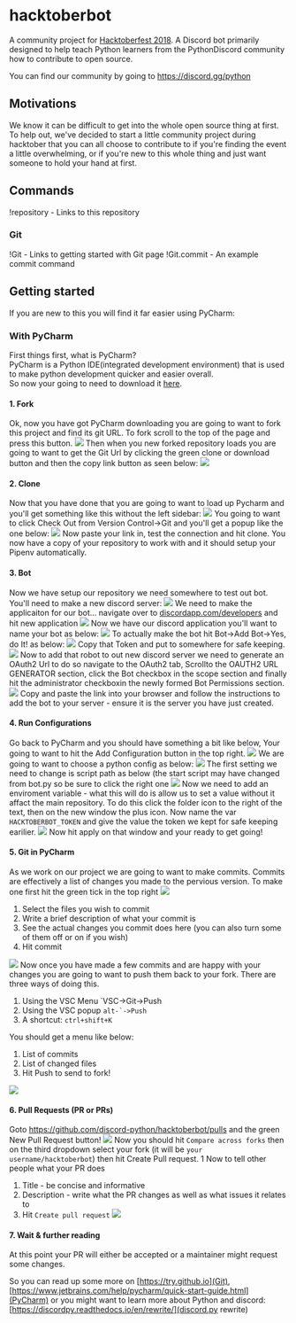 # hacktoberbot
A community project for [Hacktoberfest 2018](https://hacktoberfest.digitalocean.com). A Discord bot primarily designed to help teach Python learners from the PythonDiscord community how to contribute to open source.

You can find our community by going to https://discord.gg/python

## Motivations
We know it can be difficult to get into the whole open source thing at first. To help out, we've decided to start a little community project during hacktober that you can all choose to contribute to if you're finding the event a little overwhelming, or if you're new to this whole thing and just want someone to hold your hand at first.

## Commands

!repository - Links to this repository

### Git
!Git - Links to getting started with Git page
!Git.commit - An example commit command

## Getting started

If you are new to this you will find it far easier using PyCharm:

### With PyCharm

First things first, what is PyCharm?  
PyCharm is a Python IDE(integrated development environment) that is used to make python development quicker and easier overall.  
So now your going to need to download it [here](https://www.jetbrains.com/pycharm/).

#### 1. Fork
Ok, now you have got PyCharm downloading you are going to want to fork this project and find its git URL. To fork scroll to the top of the page and press this button.
![](https://i.imgur.com/Saf9pgJ.png)
Then when you new forked repository loads you are going to want to get the Git Url by clicking the green clone or download button and then the copy link button as seen below:
![](https://i.imgur.com/o6kuQcZ.png)
#### 2. Clone
Now that you have done that you are going to want to load up Pycharm and you'll get something like this without the left sidebar:
![](https://i.imgur.com/xiGERvR.png)
You going to want to click Check Out from Version Control->Git and you'll get a popup like the one below:
![](https://i.imgur.com/d4U6Iw7.png)
Now paste your link in, test the connection and hit clone. You now have a copy of your repository to work with and it should setup your Pipenv automatically.
#### 3. Bot
Now we have setup our repository we need somewhere to test out bot.
You'll need to make a new discord server:
![](https://i.imgur.com/49gBlQI.png)
We need to make the applicaiton for our bot... navigate over to [discordapp.com/developers](https://discordapp.com/developers) and hit new application
![](https://i.imgur.com/UIeGPju.png)
Now we have our discord application you'll want to name your bot as below:
![](https://i.imgur.com/odTWSMV.png)
To actually make the bot hit Bot->Add Bot->Yes, do It! as below:
![](https://i.imgur.com/frAUbTZ.png)
Copy that Token and put to somewhere for safe keeping.
![](https://i.imgur.com/oEpIqND.png)
Now to add that robot to out new discord server we need to generate an OAuth2 Url to do so navigate to the OAuth2 tab, Scrollto the OAUTH2 URL GENERATOR section, click the Bot checkbox in the scope section and finally hit the administrator checkboxin the newly formed Bot Permissions section.
![](https://i.imgur.com/I2XzYPj.png)
Copy and paste the link into your browser and follow the instructions to add the bot to your server - ensure it is the server you have just created.
#### 4. Run Configurations
Go back to PyCharm and you should have something a bit like below, Your going to want to hit the Add Configuration button in the top right.
![](https://i.imgur.com/nLpDfQO.png)
We are going to want to choose a python config as below:
![](https://i.imgur.com/9FgCuP1.png)
The first setting we need to change is script path as below (the start script may have changed from bot.py so be sure to click the right one
![](https://i.imgur.com/napKLar.png)
Now we need to add an enviroment variable - what this will do is allow us to set a value without it affact the main repository.
To do this click the folder icon to the right of the text, then on the new window the plus icon. Now name the var `HACKTOBERBOT_TOKEN` and give the value the token we kept for safe keeping earilier.
![](https://i.imgur.com/nZFWNaQ.png)
Now hit apply on that window and your ready to get going!
#### 5. Git in PyCharm
As we work on our project we are going to want to make commits. Commits are effectively a list of changes you made to the pervious version. To make one first hit the green tick in the top right
![](https://i.imgur.com/BCiisvN.png)
1. Select the files you wish to commit
2. Write a brief description of what your commit is
3. See the actual changes you commit does here (you can also turn some of them off or on if you wish)
4. Hit commit

![](https://i.imgur.com/xA5ga4C.png)
Now once you have made a few commits and are happy with your changes you are going to want to push them back to your fork.
There are three ways of doing this.
1. Using the VSC Menu `VSC->Git->Push
2. Using the VSC popup <code>alt-\`->Push</code>
3. A shortcut: `ctrl+shift+K`

You should get a menu like below:
1. List of commits
2. List of changed files
3. Hit Push to send to fork!

![](https://i.imgur.com/xA5ga4C.png)
#### 6. Pull Requests (PR or PRs)
Goto https://github.com/discord-python/hacktoberbot/pulls and the green New Pull Request button!
![](https://i.imgur.com/fB4a2wQ.png)
Now you should hit `Compare across forks` then on the third dropdown select your fork (it will be `your username/hacktoberbot`) then hit Create Pull request.
1[](https://i.imgur.com/N2X9A9v.png)
Now to tell other people what your PR does
1. Title - be concise and informative
2. Description - write what the PR changes as well as what issues it relates to
3. Hit `Create pull request`
![](https://i.imgur.com/OjKYdsL.png)

#### 7. Wait & further reading
At this point your PR will either be accepted or a maintainer might request some changes.

So you can read up some more on [https://try.github.io](Git), [https://www.jetbrains.com/help/pycharm/quick-start-guide.html](PyCharm) or you might want to learn more about Python and discord: [https://discordpy.readthedocs.io/en/rewrite/](discord.py rewrite)

